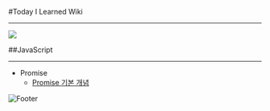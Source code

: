 #Today I Learned Wiki

<hr/>

<img src="https://img.shields.io/badge/JavaScript-9c27b0?style=flat-square&logo=JavaScript&logoColor=white"/></a>

##JavaScript

<hr/>

- Promise
  - <a href='./JavaScript/promise.md'>Promise 기본 개념</a>

![Footer](https://capsule-render.vercel.app/api?type=waving&color=ba68c8&height=200&section=footer)

